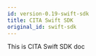 ```yaml
---
id: version-0.19-swift-sdk
title: CITA Swift SDK
original_id: swift-sdk
---
```

This is CITA Swift SDK doc